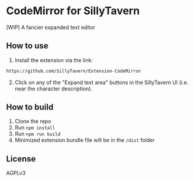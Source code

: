 # CodeMirror for SillyTavern

[WIP] A fancier expanded text editor

## How to use

1. Install the extension via the link:

```txt
https://github.com/SillyTavern/Extension-CodeMirror
```

2. Click on any of the "Expand text area" buttons in the SillyTavern UI (i.e. near the character description).

## How to build

1. Clone the repo
2. Run `npm install`
3. Run `npm run build`
4. Minimized extension bundle file will be in the `/dist` folder

## License

AGPLv3
